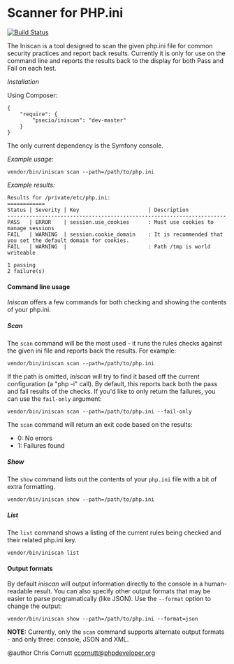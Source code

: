 Scanner for PHP.ini
===========================

[![Build Status](https://secure.travis-ci.org/psecio/iniscan.png?branch=master)](http://travis-ci.org/psecio/iniscan)

The Iniscan is a tool designed to scan the given php.ini file for common security practices
and report back results. Currently it is only for use on the command line and reports the
results back to the display for both Pass and Fail on each test.

*Installation*

Using Composer:

```
{
    "require": {
        "psecio/iniscan": "dev-master"
    }
}
```

The only current dependency is the Symfony console.

*Example usage:*

```
vendor/bin/iniscan scan --path=/path/to/php.ini
```


*Example results:*

```
Results for /private/etc/php.ini:
============
Status | Severity | Key                      | Description
----------------------------------------------------------------------
PASS   | ERROR    | session.use_cookies      : Must use cookies to manage sessions
FAIL   | WARNING  | session.cookie_domain    : It is recommended that you set the default domain for cookies.
FAIL   | WARNING  |                          : Path /tmp is world writeable

1 passing
2 failure(s)
```

#### Command line usage

*Iniscan* offers a few commands for both checking and showing the contents of your php.ini.

##### Scan

The `scan` command will be the most used - it runs the rules checks against the given ini file and reports back the results. For example:

```
vendor/bin/iniscan scan --path=/path/to/php.ini
```

If the path is omitted, *iniscan* will try to find it based off the current configuration (a "php -i" call). By default, this reports back both the pass and fail results of the checks. If you'd like to only return the failures, you can use the `fail-only` argument:

```
vendor/bin/iniscan scan --path=/path/to/php.ini --fail-only
```

The `scan` command will return an exit code based on the results:

- 0: No errors
- 1: Failures found

##### Show

The `show` command lists out the contents of your `php.ini` file with a bit of extra formatting.

```
vendor/bin/iniscan show --path=/path/to/php.ini
```

##### List

The `list` command shows a listing of the current rules being checked and their related php.ini key.

```
vendor/bin/iniscan list
```

#### Output formats

By default *iniscan* will output information directly to the console in a human-readable result. You can also specify other output formats that may be easier to parse programatically (like JSON). Use the `--format` option to change the output:

```
vendor/bin/iniscan show --path=/path/to/php.ini --format=json
```

**NOTE:** Currently, only the `scan` command supports alternate output formats - and only three: console, JSON and XML.


@author Chris Cornutt <ccornutt@phpdeveloper.org>
